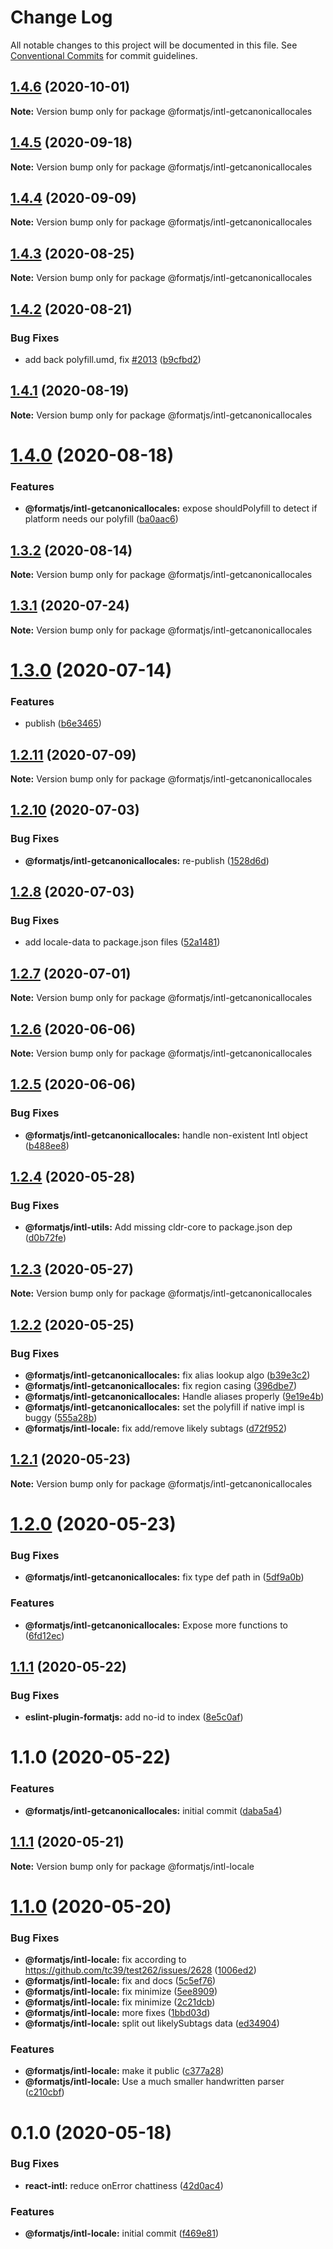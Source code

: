 # Change Log

All notable changes to this project will be documented in this file.
See [Conventional Commits](https://conventionalcommits.org) for commit guidelines.

## [1.4.6](https://github.com/formatjs/formatjs/compare/@formatjs/intl-getcanonicallocales@1.4.5...@formatjs/intl-getcanonicallocales@1.4.6) (2020-10-01)

**Note:** Version bump only for package @formatjs/intl-getcanonicallocales





## [1.4.5](https://github.com/formatjs/formatjs/compare/@formatjs/intl-getcanonicallocales@1.4.4...@formatjs/intl-getcanonicallocales@1.4.5) (2020-09-18)

**Note:** Version bump only for package @formatjs/intl-getcanonicallocales





## [1.4.4](https://github.com/formatjs/formatjs/compare/@formatjs/intl-getcanonicallocales@1.4.3...@formatjs/intl-getcanonicallocales@1.4.4) (2020-09-09)

**Note:** Version bump only for package @formatjs/intl-getcanonicallocales





## [1.4.3](https://github.com/formatjs/formatjs/compare/@formatjs/intl-getcanonicallocales@1.4.2...@formatjs/intl-getcanonicallocales@1.4.3) (2020-08-25)

**Note:** Version bump only for package @formatjs/intl-getcanonicallocales





## [1.4.2](https://github.com/formatjs/formatjs/compare/@formatjs/intl-getcanonicallocales@1.4.1...@formatjs/intl-getcanonicallocales@1.4.2) (2020-08-21)


### Bug Fixes

* add back polyfill.umd, fix [#2013](https://github.com/formatjs/formatjs/issues/2013) ([b9cfbd2](https://github.com/formatjs/formatjs/commit/b9cfbd2eeead6a5165b0e4cbf1ef3edbfbeca8ce))





## [1.4.1](https://github.com/formatjs/formatjs/compare/@formatjs/intl-getcanonicallocales@1.4.0...@formatjs/intl-getcanonicallocales@1.4.1) (2020-08-19)

**Note:** Version bump only for package @formatjs/intl-getcanonicallocales





# [1.4.0](https://github.com/formatjs/formatjs/compare/@formatjs/intl-getcanonicallocales@1.3.2...@formatjs/intl-getcanonicallocales@1.4.0) (2020-08-18)


### Features

* **@formatjs/intl-getcanonicallocales:** expose shouldPolyfill to detect if platform needs our polyfill ([ba0aac6](https://github.com/formatjs/formatjs/commit/ba0aac6dda7053a5b4ffb8f6502dd8c1688cbc8f))





## [1.3.2](https://github.com/formatjs/formatjs/compare/@formatjs/intl-getcanonicallocales@1.3.1...@formatjs/intl-getcanonicallocales@1.3.2) (2020-08-14)

**Note:** Version bump only for package @formatjs/intl-getcanonicallocales





## [1.3.1](https://github.com/formatjs/formatjs/compare/@formatjs/intl-getcanonicallocales@1.3.0...@formatjs/intl-getcanonicallocales@1.3.1) (2020-07-24)

**Note:** Version bump only for package @formatjs/intl-getcanonicallocales





# [1.3.0](https://github.com/formatjs/formatjs/compare/@formatjs/intl-getcanonicallocales@1.2.10...@formatjs/intl-getcanonicallocales@1.3.0) (2020-07-14)


### Features

* publish ([b6e3465](https://github.com/formatjs/formatjs/commit/b6e3465ac95b3fa481f3c89f077a66ac004f7c27))





## [1.2.11](https://github.com/formatjs/formatjs/compare/@formatjs/intl-getcanonicallocales@1.2.10...@formatjs/intl-getcanonicallocales@1.2.11) (2020-07-09)

**Note:** Version bump only for package @formatjs/intl-getcanonicallocales





## [1.2.10](https://github.com/formatjs/formatjs/compare/@formatjs/intl-getcanonicallocales@1.2.8...@formatjs/intl-getcanonicallocales@1.2.10) (2020-07-03)


### Bug Fixes

* **@formatjs/intl-getcanonicallocales:** re-publish ([1528d6d](https://github.com/formatjs/formatjs/commit/1528d6d1326ca993f8df1a3e63817e2ed25ba219))





## [1.2.8](https://github.com/formatjs/formatjs/compare/@formatjs/intl-getcanonicallocales@1.2.7...@formatjs/intl-getcanonicallocales@1.2.8) (2020-07-03)


### Bug Fixes

* add locale-data to package.json files ([52a1481](https://github.com/formatjs/formatjs/commit/52a148196585bf8b33b27b9b948d6333f49072e8))





## [1.2.7](https://github.com/formatjs/formatjs/compare/@formatjs/intl-getcanonicallocales@1.2.6...@formatjs/intl-getcanonicallocales@1.2.7) (2020-07-01)

**Note:** Version bump only for package @formatjs/intl-getcanonicallocales





## [1.2.6](https://github.com/formatjs/formatjs/compare/@formatjs/intl-getcanonicallocales@1.2.5...@formatjs/intl-getcanonicallocales@1.2.6) (2020-06-06)

**Note:** Version bump only for package @formatjs/intl-getcanonicallocales





## [1.2.5](https://github.com/formatjs/formatjs/compare/@formatjs/intl-getcanonicallocales@1.2.4...@formatjs/intl-getcanonicallocales@1.2.5) (2020-06-06)


### Bug Fixes

* **@formatjs/intl-getcanonicallocales:** handle non-existent Intl object ([b488ee8](https://github.com/formatjs/formatjs/commit/b488ee88b8ccab854b738ba4ad9c3947058121a1))





## [1.2.4](https://github.com/formatjs/formatjs/compare/@formatjs/intl-getcanonicallocales@1.2.3...@formatjs/intl-getcanonicallocales@1.2.4) (2020-05-28)


### Bug Fixes

* **@formatjs/intl-utils:** Add missing cldr-core to package.json dep ([d0b72fe](https://github.com/formatjs/formatjs/commit/d0b72fe398c7017d03e8ee66c98ad88fe3e47657))





## [1.2.3](https://github.com/formatjs/formatjs/compare/@formatjs/intl-getcanonicallocales@1.2.2...@formatjs/intl-getcanonicallocales@1.2.3) (2020-05-27)

**Note:** Version bump only for package @formatjs/intl-getcanonicallocales





## [1.2.2](https://github.com/formatjs/formatjs/compare/@formatjs/intl-getcanonicallocales@1.2.1...@formatjs/intl-getcanonicallocales@1.2.2) (2020-05-25)


### Bug Fixes

* **@formatjs/intl-getcanonicallocales:** fix alias lookup algo ([b39e3c2](https://github.com/formatjs/formatjs/commit/b39e3c2b1baefc011825f8e443769c2095beeb12))
* **@formatjs/intl-getcanonicallocales:** fix region casing ([396dbe7](https://github.com/formatjs/formatjs/commit/396dbe769bef6eb82ae274ba4935e70e076b2854))
* **@formatjs/intl-getcanonicallocales:** Handle aliases properly ([9e19e4b](https://github.com/formatjs/formatjs/commit/9e19e4b769560f3717f9589ab6180e932aaf96f8))
* **@formatjs/intl-getcanonicallocales:** set the polyfill if native impl is buggy ([555a28b](https://github.com/formatjs/formatjs/commit/555a28b2d6d3c48f69d765c5090f7880ef603adc))
* **@formatjs/intl-locale:** fix add/remove likely subtags ([d72f952](https://github.com/formatjs/formatjs/commit/d72f952a66905a3a7edd75518ccaa72c2020273e))





## [1.2.1](https://github.com/formatjs/formatjs/compare/@formatjs/intl-getcanonicallocales@1.2.0...@formatjs/intl-getcanonicallocales@1.2.1) (2020-05-23)

**Note:** Version bump only for package @formatjs/intl-getcanonicallocales





# [1.2.0](https://github.com/formatjs/formatjs/compare/@formatjs/intl-getcanonicallocales@1.1.1...@formatjs/intl-getcanonicallocales@1.2.0) (2020-05-23)


### Bug Fixes

* **@formatjs/intl-getcanonicallocales:** fix type def path in ([5df9a0b](https://github.com/formatjs/formatjs/commit/5df9a0b21e6b932835967c1d90a8cacab3d86892))


### Features

* **@formatjs/intl-getcanonicallocales:** Expose more functions to ([6fd12ec](https://github.com/formatjs/formatjs/commit/6fd12ec23b9857a92365584497d462cbac2b81f4))





## [1.1.1](https://github.com/formatjs/formatjs/compare/@formatjs/intl-getcanonicallocales@1.1.0...@formatjs/intl-getcanonicallocales@1.1.1) (2020-05-22)


### Bug Fixes

* **eslint-plugin-formatjs:** add no-id to index ([8e5c0af](https://github.com/formatjs/formatjs/commit/8e5c0afe69944d52653b92c2f08e15363246834a))





# 1.1.0 (2020-05-22)


### Features

* **@formatjs/intl-getcanonicallocales:** initial commit ([daba5a4](https://github.com/formatjs/formatjs/commit/daba5a4944bbab29573d02f626606262a035901d))





## [1.1.1](https://github.com/formatjs/formatjs/compare/@formatjs/intl-locale@1.1.0...@formatjs/intl-locale@1.1.1) (2020-05-21)

**Note:** Version bump only for package @formatjs/intl-locale





# [1.1.0](https://github.com/formatjs/formatjs/compare/@formatjs/intl-locale@0.1.0...@formatjs/intl-locale@1.1.0) (2020-05-20)


### Bug Fixes

* **@formatjs/intl-locale:** fix according to https://github.com/tc39/test262/issues/2628 ([1006ed2](https://github.com/formatjs/formatjs/commit/1006ed248837930ffb951d8936feec9878231c71))
* **@formatjs/intl-locale:** fix and docs ([5c5ef76](https://github.com/formatjs/formatjs/commit/5c5ef7657dd939bc08a9233f25cbae7a662c439f))
* **@formatjs/intl-locale:** fix minimize ([5ee8909](https://github.com/formatjs/formatjs/commit/5ee890910bd7260e0d549a2dd89f8e39dcbdfc60))
* **@formatjs/intl-locale:** fix minimize ([2c21dcb](https://github.com/formatjs/formatjs/commit/2c21dcb97043902c5ce7de643b20138333125693))
* **@formatjs/intl-locale:** more fixes ([1bbd03d](https://github.com/formatjs/formatjs/commit/1bbd03d46905e869c3f69e79c647b64d20d3403f))
* **@formatjs/intl-locale:** split out likelySubtags data ([ed34904](https://github.com/formatjs/formatjs/commit/ed3490496dc793ebbad6446d1d304d2cb2e23fd1))


### Features

* **@formatjs/intl-locale:** make it public ([c377a28](https://github.com/formatjs/formatjs/commit/c377a2899b74800422221453ecd7d7f477810995))
* **@formatjs/intl-locale:** Use a much smaller handwritten parser ([c210cbf](https://github.com/formatjs/formatjs/commit/c210cbff1b88245a3e041b14edaaf2f5aefca3bd))





# 0.1.0 (2020-05-18)


### Bug Fixes

* **react-intl:** reduce onError chattiness ([42d0ac4](https://github.com/formatjs/formatjs/commit/42d0ac433d4d31629bd2aadb2dafb49775d01aac))


### Features

* **@formatjs/intl-locale:** initial commit ([f469e81](https://github.com/formatjs/formatjs/commit/f469e812a052318c8ec0816abc86035256e4fe11))
